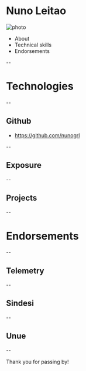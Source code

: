 ﻿# Nuno Leitao

![photo](http://avatars0.githubusercontent.com/u/10015316?v=3&s=460)

* About
* Technical skills
* Endorsements

--

# Technologies

--

## Github

* https://github.com/nunogrl

--

## Exposure

--

## Projects

--

# Endorsements

--

## Telemetry

--

## Sindesi

--

## Unue

--


Thank you for passing by! 


